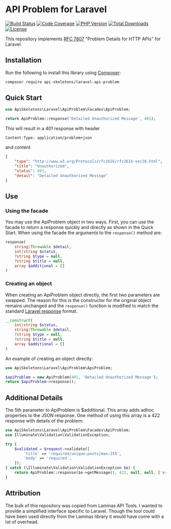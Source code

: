 # API Problem for Laravel

[![Build Status](https://github.com/API-Skeletons/laravel-api-problem/actions/workflows/continuous-integration.yml/badge.svg)](https://github.com/API-Skeletons/laravel-api-problem/actions/workflows/continuous-integration.yml?query=branch%3Amain)
[![Code Coverage](https://codecov.io/gh/API-Skeletons/laravel-api-problem/branch/main/graphs/badge.svg)](https://codecov.io/gh/API-Skeletons/laravel-api-problem/branch/main)
[![PHP Version](https://img.shields.io/badge/PHP-8.0%2b-blue)](https://img.shields.io/badge/PHP-8.0%2b-blue)
[![Total Downloads](https://poser.pugx.org/api-skeletons/laravel-api-problem/downloads)](//packagist.org/packages/api-skeletons/laravel-api-problem)
[![License](https://poser.pugx.org/api-skeletons/laravel-api-problem/license)](//packagist.org/packages/api-skeletons/laravel-api-problem)

This repository implements [RFC 7807](https://www.rfc-editor.org/rfc/rfc7807.html)
"Problem Details for HTTP APIs" for Laravel.

## Installation

Run the following to install this library using [Composer](https://getcomposer.org/):

```bash
composer require api-skeletons/laravel-api-problem
```

## Quick Start

```php
use ApiSkeletons\Laravel\ApiProblem\Facades\ApiProblem;

return ApiProblem::response('Detailed Unauthorized Message', 401);
```

This will result in a 401 response with header

```shell
Content-Type: application/problem+json
```

and content
```json
{
    "type": "http://www.w3.org/Protocols/rfc2616/rfc2616-sec10.html",
    "title": "Unauthorized",
    "status": 401,
    "detail": "Detailed Unauthorized Messsge"
}
```

## Use

### Using the facade

You may use the ApiProblem object in two ways.  First, you can use the facade to
return a response quickly and directly as shown in the Quick Start.  When using
the facade the arguments to the `response()` method are:

```php
response(
    string|Throwable $detail, 
    int|string $status, 
    ?string $type = null, 
    ?string $title = null, 
    array $additional = []
)
```

### Creating an object

When creating an ApiProblem object directly, the first two parameters are swapped.
The reason for this is the constructor for the original object remains unchanged
and the `response()` function is modified to match the standard
[Laravel response](https://laravel.com/docs/8.x/responses#response-objects)
format.

```php
__construct(
    int|string $status, 
    string|Throwable $detail, 
    ?string $type = null, 
    ?string $title = null, 
    array $additional = []
)
```

An example of creating an object directly:

```php
use ApiSkeletons\Laravel\ApiProblem\ApiProblem;

$apiProblem = new ApiProblem(401, 'Detailed Unauthorized Message');
return $apiProblem->response();
```

## Additional Details

The 5th parameter to ApiProblem is $additional.  This array adds adhoc properties to the
JSON response.  One method of using this array is a 422 response with details of the problem:

```php
use ApiSkeletons\Laravel\ApiProblem\Facades\ApiProblem;
use Illuminate\Validation\ValidationException;

try {
    $validated = $request->validate([
        'title' => 'required|unique:posts|max:255',
        'body' => 'required',
    ]);
} catch (\Illuminate\Validation\ValidationException $e) {
    return ApiProblem::response($e->getMessage(), 422, null, null, ['errors' => $e->errors()]);
}
```

## Attribution

The bulk of this repository was copied from Laminas API Tools.  I wanted to provide a
simplified interface specific to Laravel.  Though the tool could have been used directly
from the Laminas library it would have come with a lot of overhead.
